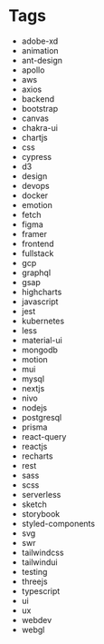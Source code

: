# Tags

- adobe-xd
- animation
- ant-design
- apollo
- aws
- axios
- backend
- bootstrap
- canvas
- chakra-ui
- chartjs
- css
- cypress
- d3
- design
- devops
- docker
- emotion
- fetch
- figma
- framer
- frontend
- fullstack
- gcp
- graphql
- gsap
- highcharts
- javascript
- jest
- kubernetes
- less
- material-ui
- mongodb
- motion
- mui
- mysql
- nextjs
- nivo
- nodejs
- postgresql
- prisma
- react-query
- reactjs
- recharts
- rest
- sass
- scss
- serverless
- sketch
- storybook
- styled-components
- svg
- swr
- tailwindcss
- tailwindui
- testing
- threejs
- typescript
- ui
- ux
- webdev
- webgl
